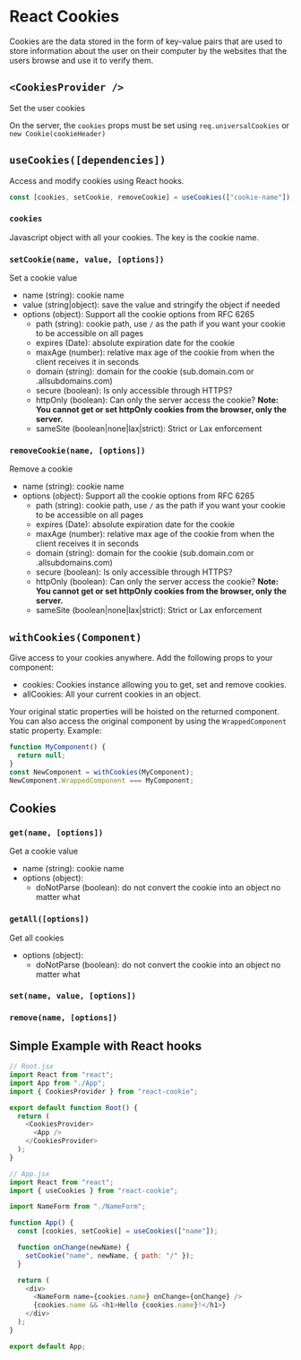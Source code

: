 # React Cookies

Cookies are the data stored in the form of key-value pairs that are used to store information about the user on their computer by the websites that the users browse and use it to verify them.

## `<CookiesProvider />`

Set the user cookies

On the server, the `cookies` props must be set using `req.universalCookies` or `new Cookie(cookieHeader)`

## `useCookies([dependencies])`

Access and modify cookies using React hooks.

```jsx
const [cookies, setCookie, removeCookie] = useCookies(["cookie-name"]);
```

### `cookies`

Javascript object with all your cookies. The key is the cookie name.

### `setCookie(name, value, [options])`

Set a cookie value

- name (string): cookie name
- value (string|object): save the value and stringify the object if needed
- options (object): Support all the cookie options from RFC 6265
  - path (string): cookie path, use `/` as the path if you want your cookie to be accessible on all pages
  - expires (Date): absolute expiration date for the cookie
  - maxAge (number): relative max age of the cookie from when the client receives it in seconds
  - domain (string): domain for the cookie (sub.domain.com or .allsubdomains.com)
  - secure (boolean): Is only accessible through HTTPS?
  - httpOnly (boolean): Can only the server access the cookie? **Note: You cannot get or set httpOnly cookies from the browser, only the server.**
  - sameSite (boolean|none|lax|strict): Strict or Lax enforcement

### `removeCookie(name, [options])`

Remove a cookie

- name (string): cookie name
- options (object): Support all the cookie options from RFC 6265
  - path (string): cookie path, use `/` as the path if you want your cookie to be accessible on all pages
  - expires (Date): absolute expiration date for the cookie
  - maxAge (number): relative max age of the cookie from when the client receives it in seconds
  - domain (string): domain for the cookie (sub.domain.com or .allsubdomains.com)
  - secure (boolean): Is only accessible through HTTPS?
  - httpOnly (boolean): Can only the server access the cookie? **Note: You cannot get or set httpOnly cookies from the browser, only the server.**
  - sameSite (boolean|none|lax|strict): Strict or Lax enforcement

## `withCookies(Component)`

Give access to your cookies anywhere. Add the following props to your component:

- cookies: Cookies instance allowing you to get, set and remove cookies.
- allCookies: All your current cookies in an object.

Your original static properties will be hoisted on the returned component. You can also access the original component by using the `WrappedComponent` static property. Example:

```jsx
function MyComponent() {
  return null;
}
const NewComponent = withCookies(MyComponent);
NewComponent.WrappedComponent === MyComponent;
```

## Cookies

### `get(name, [options])`

Get a cookie value

- name (string): cookie name
- options (object):
  - doNotParse (boolean): do not convert the cookie into an object no matter what

### `getAll([options])`

Get all cookies

- options (object):
  - doNotParse (boolean): do not convert the cookie into an object no matter what

### `set(name, value, [options])`

### `remove(name, [options])`

## Simple Example with React hooks

```js
// Root.jsx
import React from "react";
import App from "./App";
import { CookiesProvider } from "react-cookie";

export default function Root() {
  return (
    <CookiesProvider>
      <App />
    </CookiesProvider>
  );
}
```

```js
// App.jsx
import React from "react";
import { useCookies } from "react-cookie";

import NameForm from "./NameForm";

function App() {
  const [cookies, setCookie] = useCookies(["name"]);

  function onChange(newName) {
    setCookie("name", newName, { path: "/" });
  }

  return (
    <div>
      <NameForm name={cookies.name} onChange={onChange} />
      {cookies.name && <h1>Hello {cookies.name}!</h1>}
    </div>
  );
}

export default App;
```
